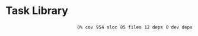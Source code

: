 # Task Library


<p align="right">
    <code>0% cov</code>&nbsp;
    <code>954 sloc</code>&nbsp;
    <code>85 files</code>&nbsp;
    <code>12 deps</code>&nbsp;
    <code>0 dev deps</code>
</p>



<!-- START doctoc -->
<!-- END doctoc -->
